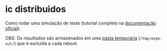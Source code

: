 # ic distribuidos

Como rodar uma simulação de teste (tutorial completo na [documentação oficial](https://batsim.readthedocs.io/en/latest/tuto-first-simulation/tuto.html#preparing-the-simulation-output-directory)):

OBS: Os resultados são armazenados em uma [pasta temporária](https://linuxhandbook.com/tmp-directory/) (`/tmp/expe-out/`) que é excluída a cada reboot.

